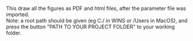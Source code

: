 This draw all the figures as PDF and html files, after the parameter file was imported. <br/>
Note: a root path should be given (eg C:/ in WINS or /Users in MacOS), and press the button "PATH TO YOUR PROJECT FOLDER" to your working folder.<br/>